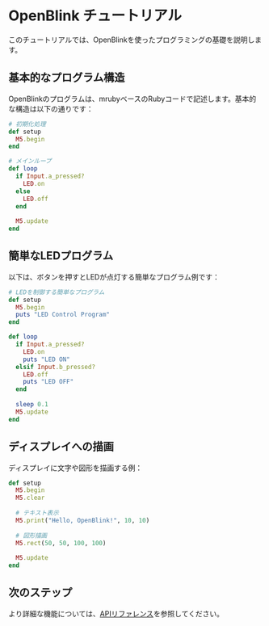 # OpenBlink チュートリアル

このチュートリアルでは、OpenBlinkを使ったプログラミングの基礎を説明します。

## 基本的なプログラム構造

OpenBlinkのプログラムは、mrubyベースのRubyコードで記述します。基本的な構造は以下の通りです：

```ruby
# 初期化処理
def setup
  M5.begin
end

# メインループ
def loop
  if Input.a_pressed?
    LED.on
  else
    LED.off
  end
  
  M5.update
end
```

## 簡単なLEDプログラム

以下は、ボタンを押すとLEDが点灯する簡単なプログラム例です：

```ruby
# LEDを制御する簡単なプログラム
def setup
  M5.begin
  puts "LED Control Program"
end

def loop
  if Input.a_pressed?
    LED.on
    puts "LED ON"
  elsif Input.b_pressed?
    LED.off
    puts "LED OFF"
  end
  
  sleep 0.1
  M5.update
end
```

## ディスプレイへの描画

ディスプレイに文字や図形を描画する例：

```ruby
def setup
  M5.begin
  M5.clear
  
  # テキスト表示
  M5.print("Hello, OpenBlink!", 10, 10)
  
  # 図形描画
  M5.rect(50, 50, 100, 100)
  
  M5.update
end
```

## 次のステップ

より詳細な機能については、[APIリファレンス](./api_reference.md)を参照してください。 